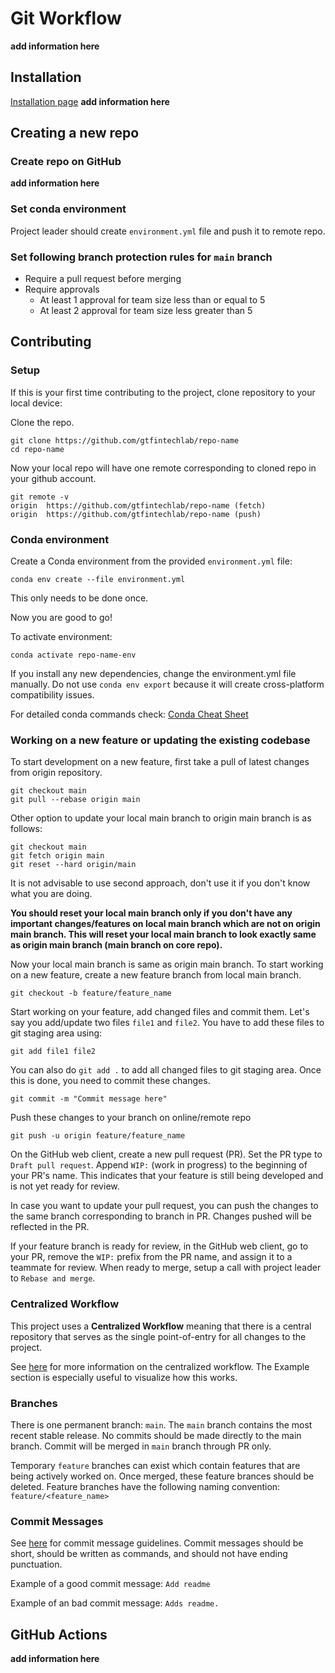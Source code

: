 # Git Workflow
**add information here**

## Installation
[Installation page](https://git-scm.com/book/en/v2/Getting-Started-Installing-Git)
**add information here**

## Creating a new repo

### Create repo on GitHub
**add information here**

### Set conda environment
Project leader should create `environment.yml` file and push it to remote repo. 

### Set following branch protection rules for `main` branch 
- Require a pull request before merging
- Require approvals
  - At least 1 approval for team size less than or equal to 5
  - At least 2 approval for team size less greater than 5

## Contributing

### Setup
If this is your first time contributing to the project, clone repository to your local device:

Clone the repo. 
```
git clone https://github.com/gtfintechlab/repo-name
cd repo-name
```

Now your local repo will have one remote corresponding to cloned repo in your github account.
```
git remote -v
origin	https://github.com/gtfintechlab/repo-name (fetch)
origin	https://github.com/gtfintechlab/repo-name (push)
```

### Conda environment

Create a Conda environment from the provided `environment.yml` file:

`conda env create --file environment.yml`

This only needs to be done once.

Now you are good to go!

To activate environment:

`conda activate repo-name-env`

If you install any new dependencies, change the environment.yml file manually. Do not use `conda env export` because it will create cross-platform compatibility issues. 

For detailed conda commands check: [Conda Cheat Sheet](https://github.com/gtfintechlab/onboarding-docs/blob/main/conda_cheatsheet.md)

### Working on a new feature or updating the existing codebase

To start development on a new feature, first take a pull of latest changes from origin repository.
```
git checkout main
git pull --rebase origin main
```
Other option to update your local main branch to origin main branch is as follows: 
```
git checkout main
git fetch origin main
git reset --hard origin/main
```
It is not advisable to use second approach, don't use it if you don't know what you are doing. 

**You should reset your local main branch only if you don't have any important changes/features on local main branch which are not on origin main branch. This will reset your local main branch to look exactly same as origin main branch (main branch on core repo).**

Now your local main branch is same as origin main branch. To start working on a new feature, create a new feature branch from local main branch.
```
git checkout -b feature/feature_name
```

Start working on your feature, add changed files and commit them. Let's say you add/update two files `file1` and `file2`. You have to add these files to git staging area using: 
```
git add file1 file2
```

You can also do `git add .` to add all changed files to git staging area. Once this is done, you need to commit these changes.
```
git commit -m "Commit message here"
```

Push these changes to your branch on online/remote repo
```
git push -u origin feature/feature_name
```
On the GitHub web client, create a new pull request (PR). Set the PR type to `Draft pull request`. Append `WIP:` (work in progress) to the beginning of your PR's name. This indicates that your feature is still being developed and is not yet ready for review.

In case you want to update your pull request, you can push the changes to the same branch corresponding to branch in PR. Changes pushed will be reflected in the PR.

If your feature branch is ready for review, in the GitHub web client, go to your PR, remove the `WIP:` prefix from the PR name, and assign it to a teammate for review. When ready to merge, setup a call with project leader to `Rebase and merge`.

### Centralized Workflow

This project uses a **Centralized Workflow** meaning that there is a central repository that serves as the single point-of-entry for all changes to the project.

See [here](https://www.atlassian.com/git/tutorials/comparing-workflows) for more information on the centralized workflow. The Example section is especially useful to visualize how this works.


### Branches

There is one permanent branch: `main`. The `main` branch contains the most recent stable release. No commits should be made directly to the main branch. Commit will be merged in `main` branch through PR only. 

Temporary `feature` branches can exist which contain features that are being actively worked on. Once merged, these feature brances should be deleted. Feature branches have the following naming convention: `feature/<feature_name>`

### Commit Messages

See [here](https://tbaggery.com/2008/04/19/a-note-about-git-commit-messages.html) for commit message guidelines. Commit messages should be short, should be written as commands, and should not have ending punctuation.

Example of a good commit message: `Add readme`

Example of an bad commit message: `Adds readme.`

## GitHub Actions
**add information here**